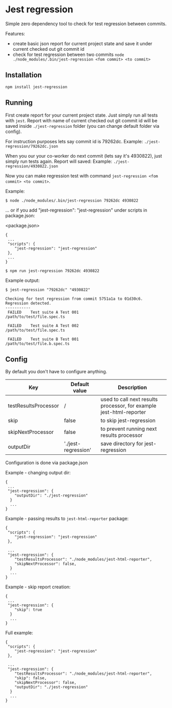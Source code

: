 # Jest regression

Simple zero dependency tool to check for test regression between commits.

Features:
- create basic json report for current project state and save it under current checked out git commit id
- check for test regression between two commits `node ./node_modules/.bin/jest-regression <fom commit> <to commit>`

## Installation
`npm install jest-regression`

## Running

First create report for your current project state. Just simply run all tests with `jest`.
Report with name of current checked out git commit id will be saved inside `./jest-regression` folder (you can change default folder via config).
 
For instruction purposes lets say commit id is 79262dc.
Example: `./jest-regression/79262dc.json`

When you our your co-worker do next commit (lets say it's 4930822), just simply run tests again.
Report will saved:
Example: `./jest-regression/4930822.json`


Now you can make regression test with command `jest-regression <fom commit> <to commit>`.

Example:
```
$ node ./node_modules/.bin/jest-regression 79262dc 4930822
```
... or if you add "jest-regression": "jest-regression" under scripts in package.json:

<package.json>
```
{
 ...
 "scripts": {
    "jest-regression": "jest-regression"
 },
 ...
}
```

```
$ npm run jest-regression 79262dc 4930822
```


Example output:
```
$ jest-regression "79262dc" "4930822"

Checking for test regression from commit 5751a1a to 01d30c6.
Regression detected.
-----------
 FAILED    Test suite A Test 001
/path/to/test/file.spec.ts

 FAILED    Test suite A Test 002
/path/to/test/file.spec.ts

 FAILED    Test suite B Test 001
/path/to/test/file.b.spec.ts
```

## Config

By default you don't have to configure anything.

| Key  | Default value  | Description  |
|---|---|---|
| testResultsProcessor  | / | used to call next results processor, for example jest-html-reporter  |
| skip | false | to skip jest-regression  |
| skipNextProcessor | false | to prevent running next results processor  |
| outputDir | './jest-regression'  | save directory for jest-regression  |


Configuration is done via package.json

Example - changing output dir:

```
{
 ...
 "jest-regression": {
    "outputDir": "./jest-regression"
  }
  ...
}
```

Example - passing results to `jest-html-reporter` package:
```
{
 "scripts": {
    "jest-regression": "jest-regression"
 },
    
 ...
 "jest-regression": {
    "testResultsProcessor": "./node_modules/jest-html-reporter",
    "skipNextProcessor": false,
  }
  ...
}
```

Example - skip report creation:
```
{
 ...
 "jest-regression": {
    "skip": true
  }
  ...
}
```

Full example:
```
{
 "scripts": {
    "jest-regression": "jest-regression"
 },
    
 ...
 "jest-regression": {
    "testResultsProcessor": "./node_modules/jest-html-reporter",
    "skip": false,
    "skipNextProcessor": false,
    "outputDir": "./jest-regression"
  }
  ...
}
```
